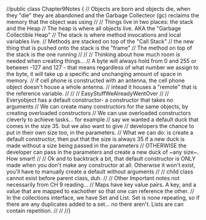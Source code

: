 //public class Chapter9Notes {
//    Objects are born and objects die, when they "die" they are abandoned and the Garbage Collecteor (gc) reclaims the memory that the object was using
//
//        Things live in two places: the stack and the Heap
//    The heap is where all objects live. AKA the "Garbage Collectible Heap"
//    The stack is where method invocations and local variables live.
//    Methods are stacked on top of the "Call Stack"
//    the new thing that is pushed onto the stack is the "frame"
//    The method on top of the stack is the one running
//
//
//    Thinking about how much room is needed when creating things...
//        A byte will always hold from 0 and 255 or between -127 and 127 - that means regardless of what number we assign to the byte, it will take up a specific and unchanging amount of space in memory.
//    if cell phone is constructed with an antenna, the cell phone object doesn't house a whole antenna.
//    intead it houses a "remote" that is the reference variable.
//
//
//        EasyStuffWeAlreadyWentOver
//
//    Everyobject has a default constructor- a constructor that takes no arguments
//            We can create many constructors for the same objects, by creating overloaded constructors
//            We can use overloaded constructors cleverly to achieve tasks... for example
//                say we wanted a default duck that comes in the size 35. but we also want to give
//                developers the chance to put in their own size too, in the parameters.
//                    What we can do: is create a default constructor, then put that the size is always 35 if a new duck is made without a size being passed in the parameters
//                    OTHERWISE the developer can pass in the parameters and create a new duck of ~any size~. How smart!
//
//    Ok and to backtrack a bit, that default constructor is ONLY made when you don't make any constructor at all. Otherwise it won't exist, you'll have to manually create a default without arguments
//
//    child class cannot exist before parent class, duh.
//
//            Other Important notes not necessarily from CH 9 reading...
//    Maps have key value pairs. A key, and a value that are mapped to eachother so that one can reference the other.
//    In the collections interface, we have Set and List. Set is none repeating, so if there are any duplicates added to a set... no there aren't. Lists are can contain repetition.
//
//
//}
